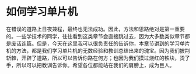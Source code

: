 # 如何学习单片机

在错误的道路上日夜兼程，最终也无法成功。因此，方法和思路绝对是第一重要的。一些学技术的同学，往往看到这类章节会直接跳过去，因为大多数类似章节都是废话连篇。但是，今天在这里我可以很负责任的告诉你，本章节讲到的学习单片机的方法，都是我们学习单片机的无数经验和教训总结出来的瑰宝。因为我们披荆斩棘，开辟了道路，所以可以告诉你路在何方；也因为我们摸过烧红的铁块，烫了手，所以可以把教训告诉你。希望各位都能站在我们的肩膀上，成为巨人。